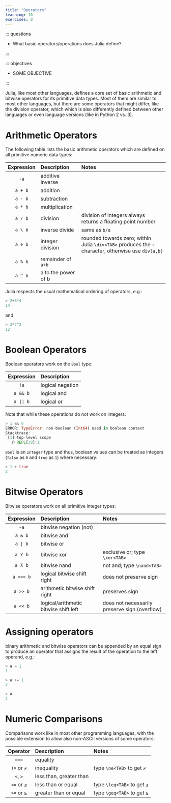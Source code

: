 ```yaml
---
title: "Operators"
teaching: 10
exercises: 0
---
```


::: questions

- What basic operators/operations does Julia define?

:::

::: objectives

- SOME OBJECTIVE

:::

Julia, like most other languages, defines a core set of basic arithmetic and bitwise operators for its primitive data types.
Most of them are similar to most other languages, but there are some operators that might differ, like the division operator, which which is also differently defined between other languages or even language versions (like in Python 2 vs. 3).

# Arithmetic Operators

The following table lists the basic arithmetic operators which are defined on all primitive numeric data types:

| Expression | Description | Notes |
|:----------:|:------------|:------|
| ```-a```   | additive inverse ||
| ```a + b```  | addition ||
| ```a - b```  | subtraction ||
| ```a * b```  | multiplication ||
| ```a / b```  | division | division of integers always returns a floating point number |
| ```a \ b```  | inverse divide | same as ```b/a``` |
| ```a ÷ b```  | integer division | rounded towards zero; within Julia ```\div<TAB>``` produces the ```÷``` character, otherwise use ```div(a,b)``` |
| ```a % b```  | remainder of ```a÷b``` ||
| ```a ^ b```  | a to the power of b ||

Julia respects the usual mathematical ordering of operators, e.g.:

```julia
> 2+3*4
14
```
and
```julia
> 3*2^2
12
```

# Boolean Operators

Boolean operators work on the ```Bool``` type:

| Expression | Description |
|:----------:|:------------|
| ```!a```   | logical negation |
| ```a && b``` | logical and |
| ```a \|\| b``` | logical or |

Note that while these operations do not work on integers:
```julia
> 1 && 0
ERROR: TypeError: non-boolean (Int64) used in boolean context
Stacktrace:
 [1] top-level scope
   @ REPL[38]:1
```
```Bool``` is an ```Integer``` type and thus, boolean values can be treated as integers (```false``` as ```0``` and ```true``` as ```1```) where necessary:
```julia
> 1 + true
2
```

# Bitwise Operators

Bitwise operators work on all primitive integer types:


| Expression | Description | Notes |
|:----------:|:------------|:------|
| ```~a```     | bitwise negation (not) ||
| ```a & b```  | bitwise and ||
| ```a \| b```  | bitwise or ||
| ```a ⊻ b```  | bitwise xor | exclusive or; type ```\xor<TAB>``` |
| ```a ⊼ b```  | bitwise nand | not and; type ```\nand<TAB>``` |
| ```a >>> b```| logical bitwise shift right | does not preserve sign |
| ```a >> b``` | arithmetic bitwise shift right | preserves sign |
| ```a << b``` | logical/arithmetic bitwise shift left | does not necessarily preserve sign (overflow) |

# Assigning operators

binary arithmetic and bitwise operators can be appended by an equal sign to produce an operator that assigns the result of the operation to the left operand, e.g.:
```julia
> a = 1
1

> a += 1
2

> a
2
```

# Numeric Comparisons

Comparisons work like in most other programming languages, with the possible extension to allow also non-ASCII versions of some operators:

| Operator   | Description | Notes |
|:----------:|:------------|:------|
| ```===```  | equality ||
| ```!=``` or ```≠``` | inequality | type ```\ne<TAB>``` to get ```≠``` |
| ```<```, ```>``` | less than, greater than ||
| ```<=``` or ```≤``` | less than or equal | type ```\leq<TAB>``` to get ```≤``` |
| ```>=``` or ```≥``` | greater than or equal | type ```\geq<TAB>``` to get ```≥``` |

